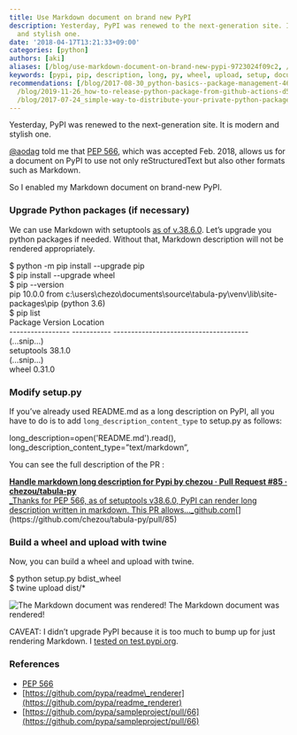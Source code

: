 ```yaml
---
title: Use Markdown document on brand new PyPI
description: Yesterday, PyPI was renewed to the next-generation site. It is modern
  and stylish one.
date: '2018-04-17T13:21:33+09:00'
categories: [python]
authors: [aki]
aliases: [/blog/use-markdown-document-on-brand-new-pypi-9723024f09c2, /blog/9723024f09c2]
keywords: [pypi, pip, description, long, py, wheel, upload, setup, document, python]
recommendations: [/blog/2017-08-30_python-basics--package-management-462918458f96/,
  /blog/2019-11-26_how-to-release-python-package-from-github-actions-d5a1d8edba6e/,
  /blog/2017-07-24_simple-way-to-distribute-your-private-python-packages-within-your-organization-fb7af5dbd4c9/]
---
```


Yesterday, PyPI was renewed to the next-generation site. It is modern and stylish one.

[@aodag](http://twitter.com/aodag "Twitter profile for @aodag") told me that [PEP 566](https://www.python.org/dev/peps/pep-0566/#description-content-type-optional), which was accepted Feb. 2018, allows us for a document on PyPI to use not only reStructuredText but also other formats such as Markdown.

So I enabled my Markdown document on brand-new PyPI.

### Upgrade Python packages (if necessary)

We can use Markdown with setuptools [as of v.38.6.0](http://setuptools.readthedocs.io/en/latest/history.html#v38-6-0). Let’s upgrade you python packages if needed. Without that, Markdown description will not be rendered appropriately.

$ python -m pip install --upgrade pip  
$ pip install --upgrade wheel  
$ pip --version  
pip 10.0.0 from c:\\users\\chezo\\documents\\source\\tabula-py\\venv\\lib\\site-packages\\pip (python 3.6)  
$ pip list  
Package           Version     Location  
\----------------- ----------- --------------------------------------  
(...snip...)  
setuptools        38.1.0  
(...snip...)  
wheel             0.31.0

### Modify setup.py

If you’ve already used README.md as a long description on PyPI, all you have to do is to add `long_description_content_type` to setup.py as follows:

long\_description=open('README.md').read(),  
long\_description\_content\_type=”text/markdown”,

You can see the full description of the PR :

[**Handle markdown long description for Pypi by chezou · Pull Request #85 · chezou/tabula-py**  
_Thanks for PEP 566, as of setuptools v38.6.0, PyPI can render long description written in markdown. This PR allows…_github.com](https://github.com/chezou/tabula-py/pull/85 "https://github.com/chezou/tabula-py/pull/85")[](https://github.com/chezou/tabula-py/pull/85)

### Build a wheel and upload with twine

Now, you can build a wheel and upload with twine.

$ python setup.py bdist\_wheel  
$ twine upload dist/\*

![The Markdown document was rendered!](/img/1__TsTQiTt6wOa5zxTxQzpTsQ.png)
The Markdown document was rendered!

CAVEAT: I didn’t upgrade PyPI because it is too much to bump up for just rendering Markdown. I [tested on test.pypi.org](https://test.pypi.org/project/tabula-py/1.0.0/).

### References

*   [PEP 566](https://www.python.org/dev/peps/pep-0566/#description-content-type-optional)
*   [https://github.com/pypa/readme\_renderer](https://github.com/pypa/readme_renderer)
*   [https://github.com/pypa/sampleproject/pull/66](https://github.com/pypa/sampleproject/pull/66)
